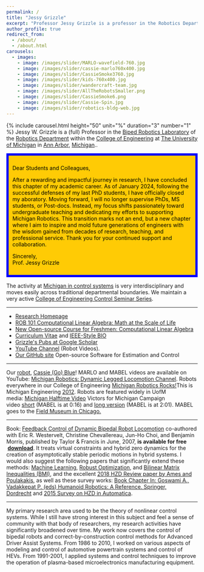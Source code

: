 ```yaml
---
permalink: /
title: "Jessy Grizzle"
excerpt: "Professor Jessy Grizzle is a professor in the Robotics Department at the University of Michigan."
author_profile: true
redirect_from: 
  - /about/
  - /about.html
carousels:
  - images: 
    - image: /images/slider/MARLO-wavefield-760.jpg
    - image: /images/slider/cassie-marlo760x400.jpg
    - image: /images/slider/CassieSmoke3760.jpg
    - image: /images/slider/kids-760x400.jpg
    - image: /images/slider/wandercraft-team.jpg
    - image: /images/slider/AllTheRobotsSmaller.png
    - image: /images/slider/CassieSmoke6.png
    - image: /images/slider/Cassie-Spin.jpg
    - image: /images/slider/robotics-bldg-web.jpg
---
```

  {% include carousel.html height="50" unit="%" duration="3" number="1" %}
Jessy W. Grizzle is a (full) Professor in the [Biped Robotics Laboratory](https://www.biped.solutions) of the [Robotics Department](http://robotics.umich.edu/) within the [College of Engineering](http://www.engin.umich.edu/) at [The University of Michigan](http://www.umich.edu/) in [Ann Arbor](https://www.a2gov.org), [Michigan](https://www.michigan.gov/).. 

<div style="border: 6px solid blue; background-color: #FFCB05; color: black; padding: 10px; margin: 10px 0;">
    <p>Dear Students and Colleagues,</p>
    <p>After a rewarding and impactful journey in research, I have concluded this chapter of my academic career. As of January 2024, following the successful defenses of my last PhD students, I have officially closed my aboratory. Moving forward, I will no longer supervise PhDs, MS students, or Post-docs. Instead, my focus shifts passionately toward undergraduate teaching and dedicating my efforts to supporting Michigan Robotics. This transition marks not an end, but a new chapter where I aim to inspire and mold future generations of engineers with the wisdom gained from decades of research, teaching, and professional service. Thank you for your continued support and collaboration.</p>
    <p>Sincerely,<br>Prof. Jessy Grizzle</p>
</div>


The activity at [Michigan in control systems](https://controls.engin.umich.edu/) is very interdisciplinary and moves easily across traditional departmental boundaries. We maintain a very active [College of Engineering Control Seminar Series](https://controls.engin.umich.edu/seminars/).

* * *

*   [Research Homepage](https://www.biped.solutions/)
*   [ROB 101 Computational Linear Algebra: Math at the Scale of Life](https://web.eecs.umich.edu/u/g/grizzle/public_html/papers/ROB_101_ComputationalLinearAlgebra_Grizzle_2020_12_15.pdf)
*   [New Open-source Course for Freshmen: Computational Linear Algebra](https://robotics.umich.edu/academic-program/course-offerings/rob101/)
*   [Curriculum Vitae](/files/cv.pdf) and [IEEE-Style BIO](/files/bio.pdf)
*   [Grizzle's Pubs at Google Scholar](http://scholar.google.com/citations?hl=en&user=heYuqBkAAAAJ)
*   [YouTube Channel](http://www.youtube.com/user/DynamicLegLocomotion) (Robot Videos).
*   [Our GitHub site](https://github.com/UMich-BipedLab) Open-source Software for Estimation and Control


* * *

Our [robot](http://eecs.umich.edu/eecs/about/articles/2017/new-generation-of-bipedal-robots.html), [Cassie (Go) Blue](https://news.engin.umich.edu/2017/09/latest-two-legged-walking-robot-arrives-at-michigan/)! MARLO and MABEL videos are available on YouTube: [Michigan Robotics: Dynamic Legged Locomotion Channel](http://www.youtube.com/user/DynamicLegLocomotion). Robots everywhere in our College of Engineering [Michigan Robotics Rocks!](http://www.youtube.com/watch?v=pMaCC__C0cE&feature=c4-overview-vl&list=PL5CFFA0DE541898F8)This is Michigan Engineering [2012](http://www.youtube.com/watch?v=e-p1QiRgxWo&feature=c4-overview-vl&list=PL5CFFA0DE541898F8). Robots are featured widely in UofM media: [Michigan Halftime Video](http://www.youtube.com/watch?v=guj0Ddp4bEA&list=PL5CFFA0DE541898F8) Victors for Michigan Campaign video [short](http://www.youtube.com/watch?v=8C_JpoZeUSk) (MABEL is at 0:16) and [long version](http://www.youtube.com/watch?v=_Mcf4UiaYQA) (MABEL is at 2:01). MABEL goes to the [Field Museum in Chicago.](https://www.youtube.com/watch?v=7qr9zVpqIiw)

* * *

Book: [Feedback Control of Dynamic Bipedal Robot Locomotion](https://grizzle.robotics.umich.edu/publications/biped-book) co-authored with Eric R. Westervelt, Christine Chevallereau, Jun-Ho Choi, and Benjamin Morris, published by Taylor & Francis in June, 2007, **is available for free  [download](/files/Westervelt_biped_control_book_15_May_2007.pdf)**. It treats virtual constraints and hybrid zero dynamics for the creation of asymptotically stable periodic motions in hybrid systems. I would also suggest the following papers that significantly extend these methods: [Machine Learning](https://arxiv.org/abs/1711.02223), [Robust Optimization](http://journals.sagepub.com/doi/abs/10.1177/0278364917708249), and [Bilinear Matrix Inequalities (BMI)](http://journals.sagepub.com/doi/abs/10.1177/0278364915593400), and the excellent [2018 HZD Review paper by Ames and Poulakakis](http://ames.caltech.edu/HZD_bookchapter.pdf), as well as these survey works: [Book Chapter In: Goswami A., Vadakkepat P. (eds) Humanoid Robotics: A Reference. Springer, Dordrecht](https://arxiv.org/abs/1706.01127) and [2015 Survey on HZD in Automatica](https://www.sciencedirect.com/science/article/pii/S0005109814001654).

* * *

My primary research area used to be the theory of nonlinear control systems. While I still have strong interest in this subject and feel a sense of community with that body of researchers, my research activities have significantly broadened over time. My work now covers the control of bipedal robots and correct-by-construction control methods for Advanced Driver Assist Systems. From 1986 to 2010, I worked on various aspects of modeling and control of automotive powertrain systems and control of HEVs. From 1991-2001, I applied systems and control techniques to improve the operation of plasma-based microelectronics manufacturing equipment.
